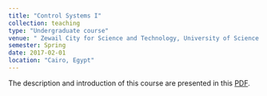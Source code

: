 ```yaml
---
title: "Control Systems I"
collection: teaching
type: "Undergraduate course"
venue: " Zewail City for Science and Technology, University of Science and Technology, Department of Aerospace and Communications Engineering"
semester: Spring
date: 2017-02-01
location: "Cairo, Egypt"
---
```

The description and introduction of this course are presented in this [PDF](http://amekhalifa.github.io/files/teaching/control_system/Lecture_0_Course_Presenation.pdf).



